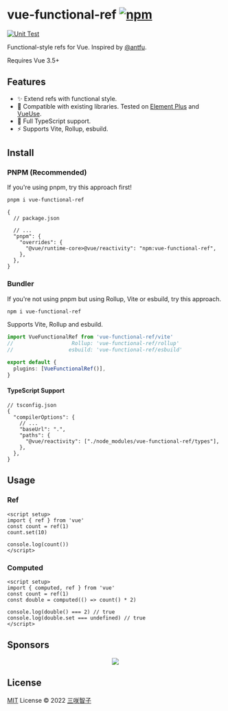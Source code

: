 # vue-functional-ref [![npm](https://img.shields.io/npm/v/vue-functional-ref.svg)](https://npmjs.com/package/vue-functional-ref)

[![Unit Test](https://github.com/sxzz/vue-functional-ref/actions/workflows/unit-test.yml/badge.svg)](https://github.com/sxzz/vue-functional-ref/actions/workflows/unit-test.yml)

Functional-style refs for Vue. Inspired by [@antfu](https://github.com/antfu).

Requires Vue 3.5+

## Features

- ✨ Extend refs with functional style.
- 💖 Compatible with existing libraries. Tested on [Element Plus](https://github.com/element-plus/element-plus) and [VueUse](https://github.com/vueuse/vueuse).
- 🦾 Full TypeScript support.
- ⚡️ Supports Vite, Rollup, esbuild.

## Install

### PNPM (Recommended)

If you're using pnpm, try this approach first!

```bash
pnpm i vue-functional-ref
```

```jsonc
{
  // package.json

  // ...
  "pnpm": {
    "overrides": {
      "@vue/runtime-core>@vue/reactivity": "npm:vue-functional-ref",
    },
  },
}
```

### Bundler

If you're not using pnpm but using Rollup, Vite or esbuild, try this approach.

```bash
npm i vue-functional-ref
```

Supports Vite, Rollup and esbuild.

```ts
import VueFunctionalRef from 'vue-functional-ref/vite'
//                   Rollup: 'vue-functional-ref/rollup'
//                  esbuild: 'vue-functional-ref/esbuild'

export default {
  plugins: [VueFunctionalRef()],
}
```

#### TypeScript Support

```jsonc
// tsconfig.json
{
  "compilerOptions": {
    // ...
    "baseUrl": ".",
    "paths": {
      "@vue/reactivity": ["./node_modules/vue-functional-ref/types"],
    },
  },
}
```

## Usage

### Ref

```vue
<script setup>
import { ref } from 'vue'
const count = ref(1)
count.set(10)

console.log(count())
</script>
```

### Computed

```vue
<script setup>
import { computed, ref } from 'vue'
const count = ref(1)
const double = computed(() => count() * 2)

console.log(double() === 2) // true
console.log(double.set === undefined) // true
</script>
```

## Sponsors

<p align="center">
  <a href="https://cdn.jsdelivr.net/gh/sxzz/sponsors/sponsors.svg">
    <img src='https://cdn.jsdelivr.net/gh/sxzz/sponsors/sponsors.svg'/>
  </a>
</p>

## License

[MIT](./LICENSE) License © 2022 [三咲智子](https://github.com/sxzz)
